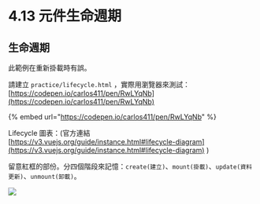 # 4.13 元件生命週期

## 生命週期

此範例在重新掛載時有誤。

請建立 `practice/lifecycle.html` ，實際用瀏覽器來測試：[https://codepen.io/carlos411/pen/RwLYqNb](https://codepen.io/carlos411/pen/RwLYqNb)

{% embed url="https://codepen.io/carlos411/pen/RwLYqNb" %}



Lifecycle 圖表：(官方連結 [https://v3.vuejs.org/guide/instance.html#lifecycle-diagram](https://v3.vuejs.org/guide/instance.html#lifecycle-diagram) )

留意紅框的部份。分四個階段來記憶：`create(建立)`、`mount(掛載)`、`update(資料更新)`、`unmount(卸載)`。

![](../.gitbook/assets/vue\_lifecycle.png)



